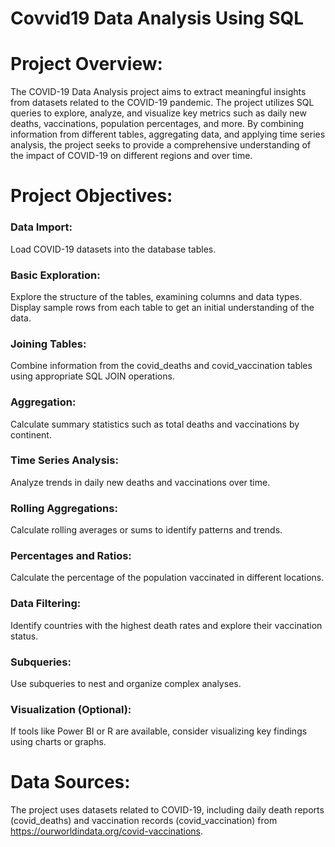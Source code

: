 # Covvid19 Data Analysis Using SQL
# Project Overview:
The COVID-19 Data Analysis project aims to extract meaningful insights from datasets related to the COVID-19 pandemic. The project utilizes SQL queries to explore, analyze, and visualize key metrics such as daily
new deaths, vaccinations, population percentages, and more. By combining information from different tables, aggregating data, and applying time series analysis, the project seeks to provide a comprehensive 
understanding of the impact of COVID-19 on different regions and over time.
# Project Objectives:
### Data Import:
   Load COVID-19 datasets into the database tables.
### Basic Exploration:
  Explore the structure of the tables, examining columns and data types.
  Display sample rows from each table to get an initial understanding of the data.
### Joining Tables:
  Combine information from the covid_deaths and covid_vaccination tables using appropriate SQL JOIN operations.
### Aggregation:
  Calculate summary statistics such as total deaths and vaccinations by continent.
### Time Series Analysis:
  Analyze trends in daily new deaths and vaccinations over time.
### Rolling Aggregations:
  Calculate rolling averages or sums to identify patterns and trends.
### Percentages and Ratios:
  Calculate the percentage of the population vaccinated in different locations.
### Data Filtering:
 Identify countries with the highest death rates and explore their vaccination status.
### Subqueries:
 Use subqueries to nest and organize complex analyses.
### Visualization (Optional):
 If tools like Power BI or R are available, consider visualizing key findings using charts or graphs.
# Data Sources:
The project uses datasets related to COVID-19, including daily death reports (covid_deaths) and vaccination records (covid_vaccination) from https://ourworldindata.org/covid-vaccinations.


